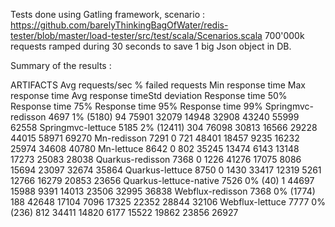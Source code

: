 Tests done using Gatling framework, scenario : https://github.com/barelyThinkingBagOfWater/redis-tester/blob/master/load-tester/src/test/scala/Scenarios.scala
700'000k requests ramped during 30 seconds to save 1 big Json object in DB. 

Summary of the results :

ARTIFACTS                Avg requests/sec    % failed requests  Min response time  Max response time  Avg response timeStd deviation  Response time 50%  Response time 75%   Response time 95%   Response time 99%
Springmvc-redisson                   4697            1% (5180)                 94              75901              32079        14948              32908              43240               55999               62558
Springmvc-lettuce                    5185           2% (12411)                304              76098              30813        16566              29228              44015               58971               69270
Mn-redisson                          7291                    0                721              48401              18457         9235              16232              25974               34608               40780
Mn-lettuce                           8642                    0                802              35245              13474         6143              13148              17273               25083               28038
Quarkus-redisson                     7368                    0               1226              41276              17075         8086              15694              23097               32674               35864
Quarkus-lettuce                      8750                    0               1430              33417              12319         5261              12766              16279               20853               23656
Quarkus-lettuce-native               7526              0% (40)                  1              44697              15988         9391              14013              23506               32995               36838
Webflux-redisson                     7368            0% (1774)                188              42648              17104         7096              17325              22352               28844               32106
Webflux-lettuce                      7777             0% (236)                812              34411              14820         6177              15522              19862               23856               26927
